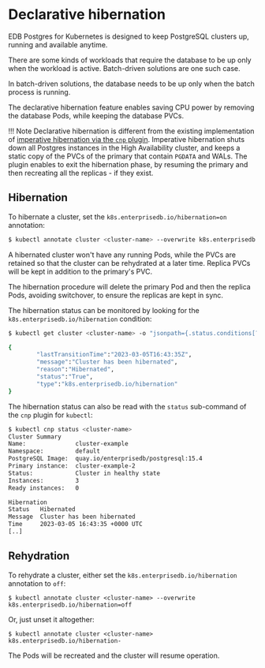 # Declarative hibernation

EDB Postgres for Kubernetes is designed to keep PostgreSQL clusters up, running and available
anytime.

There are some kinds of workloads that require the database to be up only when
the workload is active. Batch-driven solutions are one such case.

In batch-driven solutions, the database needs to be up only when the batch
process is running.

The declarative hibernation feature enables saving CPU power by removing the
database Pods, while keeping the database PVCs.

!!! Note
    Declarative hibernation is different from the existing implementation
    of [imperative hibernation via the `cnp` plugin](kubectl-plugin.md#cluster-hibernation).
    Imperative hibernation shuts down all Postgres instances in the High
    Availability cluster, and keeps a static copy of the PVCs of the primary that
    contain `PGDATA` and WALs. The plugin enables to exit the hibernation phase, by
    resuming the primary and then recreating all the replicas - if they exist.

## Hibernation

To hibernate a cluster, set the `k8s.enterprisedb.io/hibernation=on` annotation:

``` sh
$ kubectl annotate cluster <cluster-name> --overwrite k8s.enterprisedb.io/hibernation=on
```

A hibernated cluster won't have any running Pods, while the PVCs are retained
so that the cluster can be rehydrated at a later time. Replica PVCs will be
kept in addition to the primary's PVC.

The hibernation procedure will delete the primary Pod and then the replica
Pods, avoiding switchover, to ensure the replicas are kept in sync.

The hibernation status can be monitored by looking for the `k8s.enterprisedb.io/hibernation`
condition:

``` sh
$ kubectl get cluster <cluster-name> -o "jsonpath={.status.conditions[?(.type==\"k8s.enterprisedb.io/hibernation\")]}" 

{
        "lastTransitionTime":"2023-03-05T16:43:35Z",
        "message":"Cluster has been hibernated",
        "reason":"Hibernated",
        "status":"True",
        "type":"k8s.enterprisedb.io/hibernation"
}
```

The hibernation status can also be read with the `status` sub-command of the
`cnp` plugin for `kubectl`:

``` sh
$ kubectl cnp status <cluster-name>
Cluster Summary
Name:              cluster-example
Namespace:         default
PostgreSQL Image:  quay.io/enterprisedb/postgresql:15.4
Primary instance:  cluster-example-2
Status:            Cluster in healthy state 
Instances:         3
Ready instances:   0

Hibernation
Status   Hibernated
Message  Cluster has been hibernated
Time     2023-03-05 16:43:35 +0000 UTC
[..]
```

## Rehydration

To rehydrate a cluster, either set the `k8s.enterprisedb.io/hibernation` annotation to `off`:

```
$ kubectl annotate cluster <cluster-name> --overwrite k8s.enterprisedb.io/hibernation=off
```

Or, just unset it altogether:

```
$ kubectl annotate cluster <cluster-name> k8s.enterprisedb.io/hibernation-
```

The Pods will be recreated and the cluster will resume operation.

